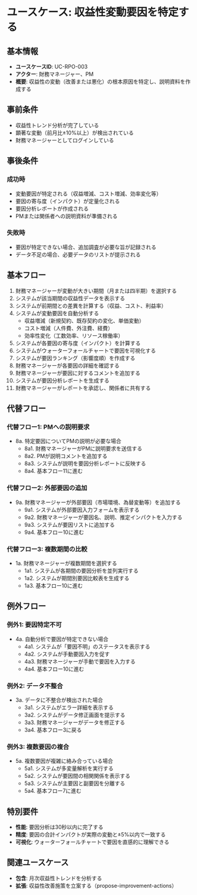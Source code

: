 # ユースケース: 収益性変動要因を特定する

## 基本情報
- **ユースケースID**: UC-RPO-003
- **アクター**: 財務マネージャー、PM
- **概要**: 収益性の変動（改善または悪化）の根本原因を特定し、説明資料を作成する

## 事前条件
- 収益性トレンド分析が完了している
- 顕著な変動（前月比±10%以上）が検出されている
- 財務マネージャーとしてログインしている

## 事後条件
### 成功時
- 変動要因が特定される（収益増減、コスト増減、効率変化等）
- 要因の寄与度（インパクト）が定量化される
- 要因分析レポートが作成される
- PMまたは関係者への説明資料が準備される

### 失敗時
- 要因が特定できない場合、追加調査が必要な旨が記録される
- データ不足の場合、必要データのリストが提示される

## 基本フロー
1. 財務マネージャーが変動が大きい期間（月または四半期）を選択する
2. システムが該当期間の収益性データを表示する
3. システムが前期間との差異を計算する（収益、コスト、利益率）
4. システムが変動要因を自動分析する
   - 収益増減（新規契約、既存契約の変化、単価変動）
   - コスト増減（人件費、外注費、経費）
   - 効率性変化（工数効率、リソース稼働率）
5. システムが各要因の寄与度（インパクト）を計算する
6. システムがウォーターフォールチャートで要因を可視化する
7. システムが要因ランキング（影響度順）を作成する
8. 財務マネージャーが各要因の詳細を確認する
9. 財務マネージャーが要因に対するコメントを追加する
10. システムが要因分析レポートを生成する
11. 財務マネージャーがレポートを承認し、関係者に共有する

## 代替フロー
### 代替フロー1: PMへの説明要求
- 8a. 特定要因についてPMの説明が必要な場合
  - 8a1. 財務マネージャーがPMに説明要求を送信する
  - 8a2. PMが説明コメントを追加する
  - 8a3. システムが説明を要因分析レポートに反映する
  - 8a4. 基本フロー11に進む

### 代替フロー2: 外部要因の追加
- 9a. 財務マネージャーが外部要因（市場環境、為替変動等）を追加する
  - 9a1. システムが外部要因入力フォームを表示する
  - 9a2. 財務マネージャーが要因名、説明、推定インパクトを入力する
  - 9a3. システムが要因リストに追加する
  - 9a4. 基本フロー10に進む

### 代替フロー3: 複数期間の比較
- 1a. 財務マネージャーが複数期間を選択する
  - 1a1. システムが各期間の要因分析を並列実行する
  - 1a2. システムが期間別要因比較表を生成する
  - 1a3. 基本フロー10に進む

## 例外フロー
### 例外1: 要因特定不可
- 4a. 自動分析で要因が特定できない場合
  - 4a1. システムが「要因不明」のステータスを表示する
  - 4a2. システムが手動要因入力を促す
  - 4a3. 財務マネージャーが手動で要因を入力する
  - 4a4. 基本フロー10に進む

### 例外2: データ不整合
- 3a. データに不整合が検出された場合
  - 3a1. システムがエラー詳細を表示する
  - 3a2. システムがデータ修正画面を提示する
  - 3a3. 財務マネージャーがデータを修正する
  - 3a4. 基本フロー3に戻る

### 例外3: 複数要因の複合
- 5a. 複数要因が複雑に絡み合っている場合
  - 5a1. システムが多変量解析を実行する
  - 5a2. システムが要因間の相関関係を表示する
  - 5a3. システムが主要因と副要因を分離する
  - 5a4. 基本フロー7に進む

## 特別要件
- **性能**: 要因分析は30秒以内に完了する
- **精度**: 要因の合計インパクトが実際の変動と±5%以内で一致する
- **可視化**: ウォーターフォールチャートで要因を直感的に理解できる

## 関連ユースケース
- **包含**: 月次収益性トレンドを分析する
- **拡張**: 収益性改善施策を立案する（propose-improvement-actions）
